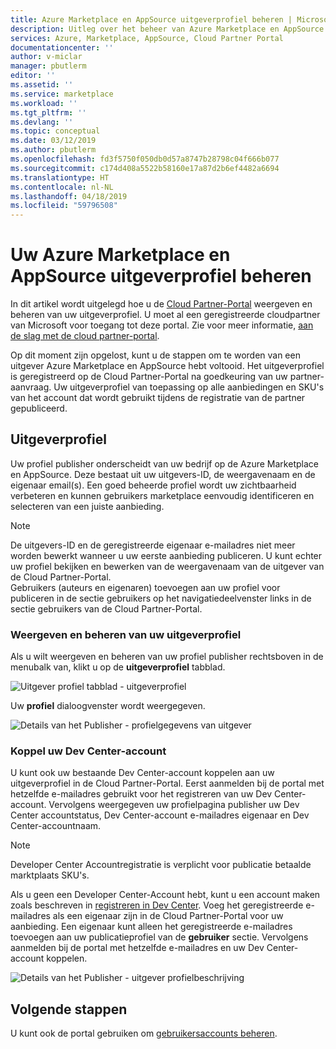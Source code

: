 ```yaml
---
title: Azure Marketplace en AppSource uitgeverprofiel beheren | Microsoft Docs
description: Uitleg over het beheer van Azure Marketplace en AppSource publisher-profielen
services: Azure, Marketplace, AppSource, Cloud Partner Portal
documentationcenter: ''
author: v-miclar
manager: pbutlerm
editor: ''
ms.assetid: ''
ms.service: marketplace
ms.workload: ''
ms.tgt_pltfrm: ''
ms.devlang: ''
ms.topic: conceptual
ms.date: 03/12/2019
ms.author: pbutlerm
ms.openlocfilehash: fd3f5750f050db0d57a8747b28798c04f666b077
ms.sourcegitcommit: c174d408a5522b58160e17a87d2b6ef4482a6694
ms.translationtype: HT
ms.contentlocale: nl-NL
ms.lasthandoff: 04/18/2019
ms.locfileid: "59796508"
---
```

# <a name="manage-your-azure-marketplace-and-appsource-publisher-profile"></a>Uw Azure Marketplace en AppSource uitgeverprofiel beheren

In dit artikel wordt uitgelegd hoe u de [Cloud Partner-Portal](https://cloudpartner.azure.com/) weergeven en beheren van uw uitgeverprofiel.  U moet al een geregistreerde cloudpartner van Microsoft voor toegang tot deze portal.  Zie voor meer informatie, [aan de slag met de cloud partner-portal](../../cloud-partner-portal-orig/cloud-partner-portal-getting-started-with-the-cloud-partner-portal.md).

Op dit moment zijn opgelost, kunt u de stappen om te worden van een uitgever Azure Marketplace en AppSource hebt voltooid. Het uitgeverprofiel is geregistreerd op de Cloud Partner-Portal na goedkeuring van uw partner-aanvraag. Uw uitgeverprofiel van toepassing op alle aanbiedingen en SKU's van het account dat wordt gebruikt tijdens de registratie van de partner gepubliceerd.


## <a name="publisher-profile"></a>Uitgeverprofiel

Uw profiel publisher onderscheidt van uw bedrijf op de Azure Marketplace en AppSource. Deze bestaat uit uw uitgevers-ID, de weergavenaam en de eigenaar email(s). Een goed beheerde profiel wordt uw zichtbaarheid verbeteren en kunnen gebruikers marketplace eenvoudig identificeren en selecteren van een juiste aanbieding.

> [!NOTE]
> De uitgevers-ID en de geregistreerde eigenaar e-mailadres niet meer worden bewerkt wanneer u uw eerste aanbieding publiceren. U kunt echter uw profiel bekijken en bewerken van de weergavenaam van de uitgever van de Cloud Partner-Portal.  <br/>
> Gebruikers (auteurs en eigenaren) toevoegen aan uw profiel voor publiceren in de sectie gebruikers op het navigatiedeelvenster links in de sectie gebruikers van de Cloud Partner-Portal.


### <a name="view-and-manage-your-publisher-profile"></a>Weergeven en beheren van uw uitgeverprofiel

Als u wilt weergeven en beheren van uw profiel publisher rechtsboven in de menubalk van, klikt u op de **uitgeverprofiel** tabblad.

![Uitgever profiel tabblad - uitgeverprofiel](./media/publisherprofilenew.png)

Uw **profiel** dialoogvenster wordt weergegeven.

![Details van het Publisher - profielgegevens van uitgever](./media/publisherprofiledetails.png)


### <a name="link-your-dev-center-account"></a>Koppel uw Dev Center-account

U kunt ook uw bestaande Dev Center-account koppelen aan uw uitgeverprofiel in de Cloud Partner-Portal.  Eerst aanmelden bij de portal met hetzelfde e-mailadres gebruikt voor het registreren van uw Dev Center-account. Vervolgens weergegeven uw profielpagina publisher uw Dev Center accountstatus, Dev Center-account e-mailadres eigenaar en Dev Center-accountnaam.

> [!NOTE]
> Developer Center Accountregistratie is verplicht voor publicatie betaalde marktplaats SKU's.

Als u geen een Developer Center-Account hebt, kunt u een account maken zoals beschreven in [registreren in Dev Center](../../register-dev-center.md).  Voeg het geregistreerde e-mailadres als een eigenaar zijn in de Cloud Partner-Portal voor uw aanbieding. Een eigenaar kunt alleen het geregistreerde e-mailadres toevoegen aan uw publicatieprofiel van de **gebruiker** sectie. Vervolgens aanmelden bij de portal met hetzelfde e-mailadres en uw Dev Center-account koppelen.

![Details van het Publisher - uitgever profielbeschrijving](./media/publisherprofiledescription.png)


## <a name="next-steps"></a>Volgende stappen

U kunt ook de portal gebruiken om [gebruikersaccounts beheren](./cpp-manage-users.md).
